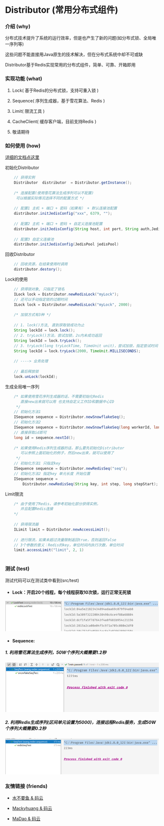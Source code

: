 # Distributor (常用分布式组件)

### 介绍 (why)
分布式技术提升了系统的运行效率，但是也产生了新的问题(如分布式锁、全局唯一序列等)

这些问题不能直接用Java原生的技术解决，但在分布式系统中却不可或缺

Distributor基于Redis实现常用的分布式组件，简单、可靠、开箱即用

### 实现功能 (what)
 1. Lock( 基于Redis的分布式锁，支持可重入锁 )
 
 2. Sequence( 序列生成器，基于雪花算法、Redis )
 
 3. Limit( 限流工具 )
 
 4. CacheClient( 缓存客户端，目前支持Redis ) 
 
 5. 敬请期待

###  如何使用 (how)
[详细的文档点这里](https://gitee.com/HappyChicken/Distributor/wikis)

初始化Distributor 
```java
    // 获得实例
    Distributor  distributor  = Distributor.getInstance();

    /* 连接配置(使用雪花算法生成序列可以不配置)
     可以根据实际情况选择不同的配置方式 */
    
    // 配置1 主机 + 端口 + 密码（如果有） + 默认连接池配置
    distributor.initJedisConfig("xxx", 6379, "");
    
    // 配置2 主机 + 端口 + 密码 + 自定义连接池配置
    distributor.initJedisConfig(String host, int port, String auth,JedisPoolConfig jedisPoolConfig)
    
    // 配置3 自定义连接池
    distributor.initJedisConfig(JedisPool jedisPool)
```

回收Distributor 
```java
    // 回收资源，在结束使用时调用
    distributor.destory();
```

Lock的使用
```java
    // 获得锁对象, 只指定了锁名
    ILock lock = Distributor.newRedisLock("myLock");
    // 还可以手动指定锁的过期时间
    ILock lock = Distributor.newRedisLock("myLock", 2000);
    
    /* 加锁方式有3种 */
    
    // 1. lock()方法, 直到获取锁成功为止
    String lockId = lock.lock(); 
    // 2. tryLock()方法，尝试加锁，2s内未成功返回
    String lockId = lock.tryLock(); 
    // 3. tryLock(long tryLockTime, TimeUnit unit)，尝试加锁，指定尝试时间
    String lockId = lock.tryLock(2000, TimeUnit.MILLISECONDS);
    
    // ----> 业务处理
    
    // 最后释放锁
    lock.unLock(lockId);
```

生成全局唯一序列
```java
    /* 如果使用雪花序列生成器的话，不需要初始化Redis
       直接new出来就可以用 也支持自定义工作ID和数据中心ID 
     */
    // 初始化方法1 
    ISequence sequence = Distributor.newSnowflakeSeq();
    // 初始化方法2 
    ISequence sequence = Distributor.newSnowflakeSeq(long workerId, long datacenterId);
    // 直接获取id即可
    long id = sequence.nextId();
    
    /* 如果使用Redis序列生成器的话，那么要先初始化Distributor 
       可以参照上面初始化的例子，然后new出来，就可以使用了
     */
    // 初始化方法1 只指定key
    ISequence sequence = Distributor.newRedisSeq("seq");
    // 初始化方法2 指定key 单元长度 开始位置
    ISequence sequence = 
        Distributor.newRedisSeq(String key, int step, long stepStart);
```

Limit限流
```java
    /* 由于使用了Redis，请参考初始化部分获得实例，
       并且配置Redis连接
    */
    
    // 获得限流器
    ILimit limit = Distributor.newAccessLimit();
    
    // 进行限流，如果未超过流量限制返回true，否则返回false
    // 3个参数的意义：Redis的key，单位时间内执行次数，单位时间
    limit.accessLimit("limit", 2, 1)
    
```

### 测试 (test)
测试代码可以在测试类中看到(src/test)

- #### Lock：开启20个线程，每个线程获取10次锁，运行正常无死锁
![Lock测试图](./img/Lock测试图.png "屏幕截图.png")

- #### Sequence: 
##### 1. 利用雪花算法生成序列，50W个序列大概需要1.2秒
![雪花算法测试图](./img/Snowflake算法测试图.png "屏幕截图.png")
##### 2. 利用Redis生成序列(区间单元设置为5000)，连接远程Redis服务，生成50W个序列大概需要0.2秒
![Redis序列测试图](./img/Redis序列测试图.png "屏幕截图.png")

### 友情链接 (friends)
 + [水不要鱼 & 码云](https://gitee.com/FishGoddess)

 + [Mackyhuang & 码云](https://gitee.com/Mackyhuang)

 + [MaDao & 码云](https://gitee.com/mdaovo)